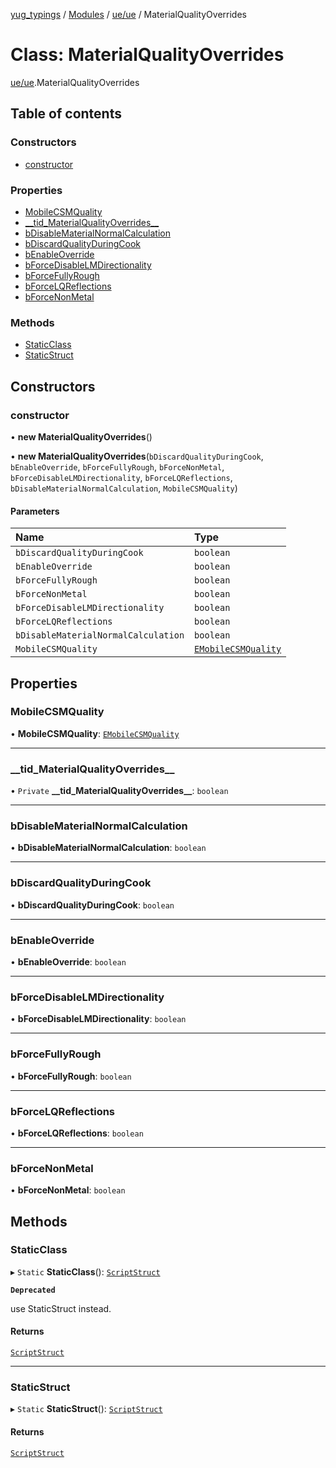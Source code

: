 [yug_typings](../README.md) / [Modules](../modules.md) / [ue/ue](../modules/ue_ue.md) / MaterialQualityOverrides

# Class: MaterialQualityOverrides

[ue/ue](../modules/ue_ue.md).MaterialQualityOverrides

## Table of contents

### Constructors

- [constructor](ue_ue.MaterialQualityOverrides.md#constructor)

### Properties

- [MobileCSMQuality](ue_ue.MaterialQualityOverrides.md#mobilecsmquality)
- [\_\_tid\_MaterialQualityOverrides\_\_](ue_ue.MaterialQualityOverrides.md#__tid_materialqualityoverrides__)
- [bDisableMaterialNormalCalculation](ue_ue.MaterialQualityOverrides.md#bdisablematerialnormalcalculation)
- [bDiscardQualityDuringCook](ue_ue.MaterialQualityOverrides.md#bdiscardqualityduringcook)
- [bEnableOverride](ue_ue.MaterialQualityOverrides.md#benableoverride)
- [bForceDisableLMDirectionality](ue_ue.MaterialQualityOverrides.md#bforcedisablelmdirectionality)
- [bForceFullyRough](ue_ue.MaterialQualityOverrides.md#bforcefullyrough)
- [bForceLQReflections](ue_ue.MaterialQualityOverrides.md#bforcelqreflections)
- [bForceNonMetal](ue_ue.MaterialQualityOverrides.md#bforcenonmetal)

### Methods

- [StaticClass](ue_ue.MaterialQualityOverrides.md#staticclass)
- [StaticStruct](ue_ue.MaterialQualityOverrides.md#staticstruct)

## Constructors

### constructor

• **new MaterialQualityOverrides**()

• **new MaterialQualityOverrides**(`bDiscardQualityDuringCook`, `bEnableOverride`, `bForceFullyRough`, `bForceNonMetal`, `bForceDisableLMDirectionality`, `bForceLQReflections`, `bDisableMaterialNormalCalculation`, `MobileCSMQuality`)

#### Parameters

| Name | Type |
| :------ | :------ |
| `bDiscardQualityDuringCook` | `boolean` |
| `bEnableOverride` | `boolean` |
| `bForceFullyRough` | `boolean` |
| `bForceNonMetal` | `boolean` |
| `bForceDisableLMDirectionality` | `boolean` |
| `bForceLQReflections` | `boolean` |
| `bDisableMaterialNormalCalculation` | `boolean` |
| `MobileCSMQuality` | [`EMobileCSMQuality`](../enums/ue_ue.EMobileCSMQuality.md) |

## Properties

### MobileCSMQuality

• **MobileCSMQuality**: [`EMobileCSMQuality`](../enums/ue_ue.EMobileCSMQuality.md)

___

### \_\_tid\_MaterialQualityOverrides\_\_

• `Private` **\_\_tid\_MaterialQualityOverrides\_\_**: `boolean`

___

### bDisableMaterialNormalCalculation

• **bDisableMaterialNormalCalculation**: `boolean`

___

### bDiscardQualityDuringCook

• **bDiscardQualityDuringCook**: `boolean`

___

### bEnableOverride

• **bEnableOverride**: `boolean`

___

### bForceDisableLMDirectionality

• **bForceDisableLMDirectionality**: `boolean`

___

### bForceFullyRough

• **bForceFullyRough**: `boolean`

___

### bForceLQReflections

• **bForceLQReflections**: `boolean`

___

### bForceNonMetal

• **bForceNonMetal**: `boolean`

## Methods

### StaticClass

▸ `Static` **StaticClass**(): [`ScriptStruct`](ue_ue.ScriptStruct.md)

**`Deprecated`**

use StaticStruct instead.

#### Returns

[`ScriptStruct`](ue_ue.ScriptStruct.md)

___

### StaticStruct

▸ `Static` **StaticStruct**(): [`ScriptStruct`](ue_ue.ScriptStruct.md)

#### Returns

[`ScriptStruct`](ue_ue.ScriptStruct.md)
